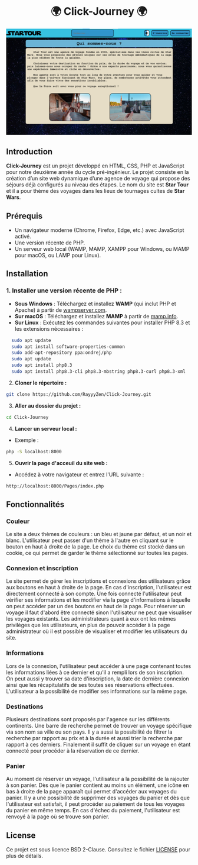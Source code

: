 <h1 align="center">🌍 Click-Journey 🌍</h1>

![StarTourBase](Data/startourbase.png)

## Introduction

**Click-Journey** est un projet développé en HTML, CSS, PHP et JavaScript pour notre deuxième année du cycle pré-ingénieur. Le projet consiste en la création d’un site web dynamique d’une agence de voyage qui propose des séjours déjà configurés au niveau des étapes. Le nom du site est **Star Tour** et il a pour thème des voyages dans les lieux de tournages cultes de **Star Wars**.

## Prérequis

- Un navigateur moderne (Chrome, Firefox, Edge, etc.) avec JavaScript activé.
- Une version récente de PHP.
- Un serveur web local (WAMP, MAMP, XAMPP pour Windows, ou MAMP pour macOS, ou LAMP pour Linux).


## Installation

### 1. Installer une version récente de PHP :

- **Sous Windows** : Téléchargez et installez **WAMP** (qui inclut PHP et Apache) à partir de [wampserver.com](https://www.wampserver.com/).
- **Sur macOS** : Téléchargez et installez **MAMP** à partir de [mamp.info](https://www.mamp.info/).
- **Sur Linux** : Exécutez les commandes suivantes pour installer PHP 8.3 et les extensions nécessaires :
```sh
  sudo apt update
  sudo apt install software-properties-common
  sudo add-apt-repository ppa:ondrej/php
  sudo apt update
  sudo apt install php8.3
  sudo apt install php8.3-cli php8.3-mbstring php8.3-curl php8.3-xml
```

2. **Cloner le répertoire :** 
```sh
git clone https://github.com/RayyyZen/Click-Journey.git
```

3. **Aller au dossier du projet :** 
```sh
cd Click-Journey
```

4. **Lancer un serveur local :**
- Exemple : 
```sh
php -S localhost:8000
```

5. **Ouvrir la page d'acceuil du site web :**
- Accédez à votre navigateur et entrez l'URL suivante : 
```sh
http://localhost:8000/Pages/index.php
```

## Fonctionnalités

### Couleur

Le site a deux thèmes de couleurs : un bleu et jaune par défaut, et un noir et blanc. L'utilisateur peut passer d'un thème à l'autre en cliquant sur le bouton en haut à droite de la page. Le choix du thème est stocké dans un cookie, ce qui permet de garder le thème sélectionné sur toutes les pages.

### Connexion et inscription

Le site permet de gérer les inscriptions et connexions des utilisateurs grâce aux boutons en haut à droite de la page. En cas d'inscription, l'utilisateur est directement connecté à son compte. Une fois connecté l'utilisateur peut vérifier ses informations et les modifier via la page d'informations à laquelle on peut accéder par un des boutons en haut de la page. Pour réserver un voyage il faut d'abord être connecté sinon l'utilisateur ne peut que visualiser les voyages existants. Les administrateurs quant à eux ont les mêmes privilèges que les utilisateurs, en plus de pouvoir accéder à la page administrateur où il est possible de visualiser et modifier les utilisateurs du site.

### Informations

Lors de la connexion, l'utilisateur peut accéder à une page contenant toutes les informations liées à ce dernier et qu'il a rempli lors de son inscription. On peut aussi y trouver sa date d'inscription, la date de dernière connexion ainsi que les récapitulatifs de ses toutes ses réservations effectuées. L'utilisateur a la possibilité de modifier ses informations sur la même page.

### Destinations

Plusieurs destinations sont proposés par l'agence sur les différents continents. Une barre de recherche permet de trouver un voyage spécifique via son nom sa ville ou son pays. Il y a aussi la possibilité de filtrer la recherche par rapport au prix et à la durée et aussi trier la recherche par rapport à ces derniers. Finalement il suffit de cliquer sur un voyage en étant connecté pour procéder à la réservation de ce dernier.

### Panier

Au moment de réserver un voyage, l'utilisateur a la possibilité de la rajouter à son panier. Dès que le panier contient au moins un élément, une icône en bas à droite de la page apparaît qui permet d'accéder aux voyages du panier. Il y a une possibilité de supprimer des voyages du panier et dès que l'utilisateur est satisfait, il peut procéder au paiement de tous les voyages du panier en même temps. En cas d'échec du paiement, l'utilisateur est renvoyé à la page où se trouve son panier.

## License

Ce projet est sous licence BSD 2-Clause. Consultez le fichier [LICENSE](LICENSE) pour plus de détails.